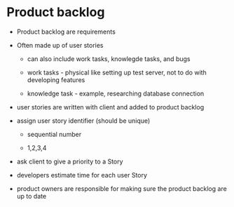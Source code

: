 # Product backlog

* Product backlog are requirements

* Often made up of user stories

  * can also include work tasks, knowlegde tasks, and bugs

  * work tasks - physical like setting up test server, not to do with developing features

  * knowledge task - example, researching database connection

* user stories are written with client and added to product backlog

* assign user story identifier (should be unique)

  * sequential number

  * 1,2,3,4

* ask client to give a priority to a Story

* developers estimate time for each user Story

* product owners are responsible for making sure the product backlog are up to date
